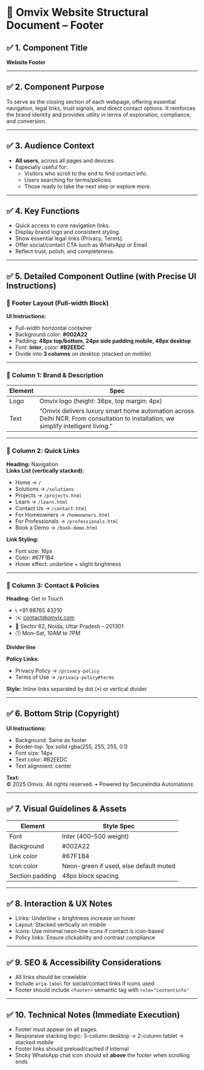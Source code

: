 # 📌 Omvix Website Structural Document – Footer

## ✅ 1. Component Title
**Website Footer**

---

## ✅ 2. Component Purpose
To serve as the closing section of each webpage, offering essential navigation, legal links, trust signals, and direct contact options. It reinforces the brand identity and provides utility in terms of exploration, compliance, and conversion.

---

## ✅ 3. Audience Context
- **All users**, across all pages and devices.
- Especially useful for:
  - Visitors who scroll to the end to find contact info.
  - Users searching for terms/policies.
  - Those ready to take the next step or explore more.

---

## ✅ 4. Key Functions
- Quick access to core navigation links.
- Display brand logo and consistent styling.
- Show essential legal links (Privacy, Terms).
- Offer social/contact CTA such as WhatsApp or Email.
- Reflect trust, polish, and completeness.

---

## ✅ 5. Detailed Component Outline (with Precise UI Instructions)

### 🎯 Footer Layout (Full-width Block)

**UI Instructions:**
- Full-width horizontal container
- Background color: **#002A22**
- Padding: **48px top/bottom**, **24px side padding mobile, 48px desktop**
- Font: **Inter**, color: **#B2EEDC**
- Divide into **3 columns** on desktop (stacked on mobile)

---

### 🔹 Column 1: Brand & Description

| Element | Spec |
|--------|------|
| Logo   | Omvix logo (height: 36px, top margin: 4px) |
| Text   | “Omvix delivers luxury smart home automation across Delhi NCR. From consultation to installation, we simplify intelligent living.” |

---

### 🔹 Column 2: Quick Links

**Heading:** Navigation  
**Links List (vertically stacked):**

- Home → `/`
- Solutions → `/solutions`
- Projects → `/projects.html`
- Learn → `/learn.html`
- Contact Us → `/contact.html`
- For Homeowners → `/homeowners.html`
- For Professionals → `/professionals.html`
- Book a Demo → `/book-demo.html`

**Link Styling:**
- Font size: 16px
- Color: #67F1B4
- Hover effect: underline + slight brightness

---

### 🔹 Column 3: Contact & Policies

**Heading:** Get in Touch

- 📞 +91 98765 43210  
- ✉️ contact@omvix.com  
- 📍 Sector 62, Noida, Uttar Pradesh – 201301  
- 🕒 Mon–Sat, 10AM to 7PM  

**Divider line**

**Policy Links:**
- Privacy Policy → `/privacy-policy`
- Terms of Use → `/privacy-policy#terms`

**Style:** Inline links separated by dot (•) or vertical divider

---

## ✅ 6. Bottom Strip (Copyright)

**UI Instructions:**
- Background: Same as footer
- Border-top: 1px solid rgba(255, 255, 255, 0.1)
- Font size: 14px
- Text color: #B2EEDC
- Text alignment: center

**Text:**  
© 2025 Omvix. All rights reserved. • Powered by SecureIndia Automations

---

## ✅ 7. Visual Guidelines & Assets

| Element      | Style Spec |
|--------------|------------|
| Font         | Inter (400–500 weight) |
| Background   | #002A22 |
| Link color   | #67F1B4 |
| Icon color   | Neon-green if used, else default muted |
| Section padding | 48px block spacing |

---

## ✅ 8. Interaction & UX Notes

- Links: Underline + brightness increase on hover
- Layout: Stacked vertically on mobile
- Icons: Use minimal neon-line icons if contact is icon-based
- Policy links: Ensure clickability and contrast compliance

---

## ✅ 9. SEO & Accessibility Considerations

- All links should be crawlable
- Include `aria-label` for social/contact links if icons used
- Footer should include `<footer>` semantic tag with `role="contentinfo"`

---

## ✅ 10. Technical Notes (Immediate Execution)

- Footer must appear on all pages.
- Responsive stacking logic: 3-column desktop → 2-column tablet → stacked mobile
- Footer links should preload/cached if internal
- Sticky WhatsApp chat icon should sit **above** the footer when scrolling ends
